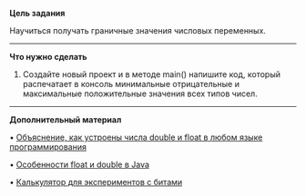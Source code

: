 **Цель задания**

Научиться получать граничные значения числовых переменных.

---
**Что нужно сделать**

1. Создайте новый проект и в методе main() напишите код, который распечатает в консоль минимальные отрицательные и максимальные положительные значения всех типов чисел.
---
**Дополнительный материал**

• [Объяснение, как устроены числа double и float в любом языке программирования](https://habr.com/ru/post/337260/)

• [Особенности float и double в Java](https://habr.com/ru/post/219595/)

• [Калькулятор для экспериментов с битами](https://www.h-schmidt.net/FloatConverter/IEEE754.html)
